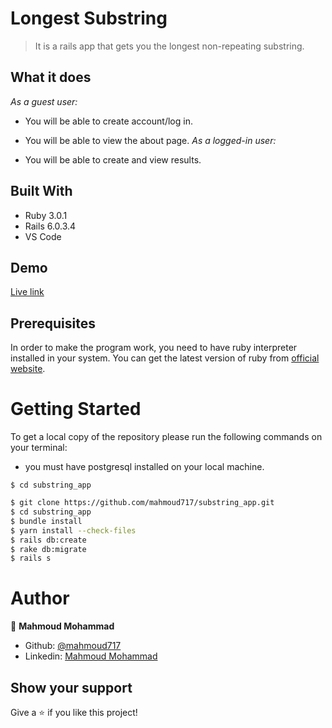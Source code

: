 # Longest Substring

>  It is a rails app that gets you the longest non-repeating substring. 

## What it does


*As a guest user:*

- You will be able  to create account/log in.
- You will be able to view the about page.
*As a logged-in user:*

- You will be able to create and view results.



## Built With

- Ruby 3.0.1
- Rails 6.0.3.4
- VS Code

## Demo


[Live link](https://longest-substring.herokuapp.com/)


## Prerequisites

In order to make the program work, you need to have ruby interpreter installed in your system. You can get the latest version of ruby from [official website](https://www.ruby-lang.org/en/downloads/).

# Getting Started

To get a local copy of the repository please run the following commands on your terminal:

- you must have postgresql installed on your local machine.

```
$ cd substring_app
```

```bash
$ git clone https://github.com/mahmoud717/substring_app.git
$ cd substring_app
$ bundle install
$ yarn install --check-files
$ rails db:create
$ rake db:migrate
$ rails s
```

# Author

👤 **Mahmoud Mohammad**

- Github: [@mahmoud717](https://github.com/mahmoud717)
- Linkedin: [Mahmoud Mohammad](https://www.linkedin.com/in/mahmoud-m-abbas/)

## Show your support

Give a :star:️ if you like this project!

